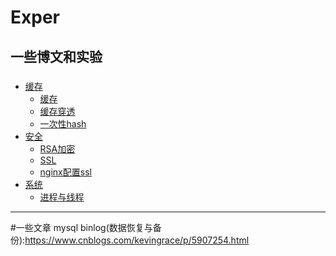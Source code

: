 # Exper
一些博文和实验
---
###
- [缓存](#)
  - [缓存](https://github.com/jimb55/Exper/blob/master/pierce/readme.md)
  - [缓存穿透](https://github.com/jimb55/Exper/blob/master/pierce/readme.md#%E7%BC%93%E5%AD%98%E7%A9%BF%E9%80%8F)
  - [一次性hash](https://github.com/jimb55/Exper/blob/master/hash/README.md)
- [安全](#)
  - [RSA加密](https://github.com/jimb55/Exper/tree/master/ssl#%E5%8A%A0%E5%AF%86)
  - [SSL](https://github.com/jimb55/Exper/tree/master/ssl#SSL)
  - [nginx配置ssl](https://github.com/jimb55/Exper/tree/master/ssl#nginx)
- [系统](#)
  - [进程与线程](https://github.com/jimb55/Exper/linux)
  
  




---
#一些文章
mysql binlog(数据恢复与备份):https://www.cnblogs.com/kevingrace/p/5907254.html
  
